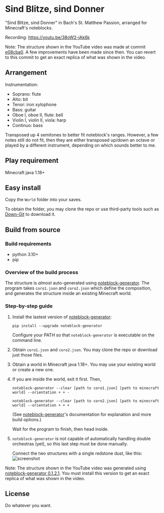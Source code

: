 # Sind Blitze, sind Donner
"Sind Blitze, sind Donner" in Bach's St. Matthew Passion, arranged for Minecraft's noteblocks.

Recording: https://youtu.be/38oW2-jAk6k

Note: The structure shown in the YouTube video was made at commit [e08cba0](https://github.com/FelixFourcolor/Sind-Blitze-sind-Donner/tree/e08cba0fd2dee93d267b618ae4f70846e8c5f646). A few improvements have been made since then. You can revert to this commit to get an exact replica of what was shown in the video.

## Arrangement
Instrumentation:
* Soprano: flute
* Alto: bit
* Tenor: iron xylophone
* Bass: guitar
* Oboe I, oboe II, flute: bell
* Violin I, violin II, viola: harp
* Continuo: bass

Transposed up 4 semitones to better fit noteblock's ranges. However, a few notes still do not fit, then they are either transposed up/down an octave or played by a different instrument, depending on which sounds better to me.

## Play requirement
Minecraft java 1.18+

## Easy install 
Copy the `World` folder into your saves.

To obtain the folder, you may clone the repo or use third-party tools such as [Down-Git](https://minhaskamal.github.io/DownGit) to download it.

## Build from source
### Build requirements
* python 3.10+
* pip

### Overview of the build process
The structure is *almost* auto-generated using [noteblock-generator](https://github.com/FelixFourcolor/noteblock-generator). The program takes `coro1.json` and `coro2.json` which define the composition, and generates the structure inside an existing Minecraft world.

### Step-by-step guide

1. Install the lastest version of [noteblock-generator](https://github.com/FelixFourcolor/noteblock-generator):
    ```
    pip install --upgrade noteblock-generator
    ```
    Configure your PATH so that `noteblock-generator` is executable on the command line.

2. Obtain `coro1.json` and `coro2.json`. You may clone the repo or download just those files.

3. Obtain a world in Minecraft java 1.18+. You may use your existing world or create a new one. 

4. If you are inside the world, exit it first. Then,
    ```
    noteblock-generator --clear [path to coro1.json] [path to minecraft world] --orientation + + -

    noteblock-generator --clear [path to coro2.json] [path to minecraft world] --orientation + + +
    ```

    (See [noteblock-generator](https://github.com/FelixFourcolor/noteblock-generator)'s documentation for explanation and more build options.)

    Wait for the program to finish, then head inside.

5. `noteblock-generator` is not capable of automatically handling double orchestras (yet), so this last step must be done manually.

    Connect the two structures with a single redstone dust, like this: ![screenshot](screenshot.png)

Note: The structure shown in the YouTube video was generated using [noteblock-generator 0.1.2.1](https://pypi.org/project/noteblock-generator/0.1.2.1/). You must install this version to get an exact replica of what was shown in the video.

## License
Do whatever you want.
